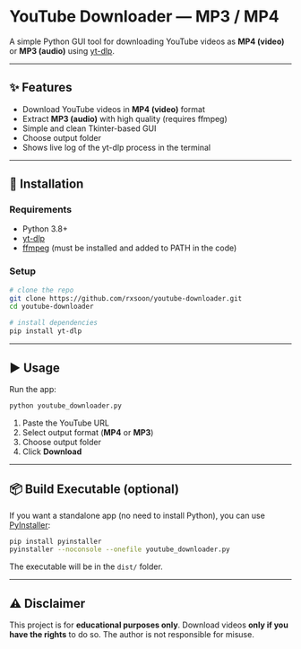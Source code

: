 # YouTube Downloader — MP3 / MP4

A simple Python GUI tool for downloading YouTube videos as **MP4 (video)** or **MP3 (audio)** using [yt-dlp](https://github.com/yt-dlp/yt-dlp).


---

## ✨ Features

* Download YouTube videos in **MP4 (video)** format
* Extract **MP3 (audio)** with high quality (requires ffmpeg)
* Simple and clean Tkinter-based GUI
* Choose output folder
* Shows live log of the yt-dlp process in the terminal

---

## 🚀 Installation

### Requirements

* Python 3.8+
* [yt-dlp](https://github.com/yt-dlp/yt-dlp)
* [ffmpeg](https://ffmpeg.org/) (must be installed and added to PATH in the code)

### Setup

```bash
# clone the repo
git clone https://github.com/rxsoon/youtube-downloader.git
cd youtube-downloader

# install dependencies
pip install yt-dlp
```

---

## ▶️ Usage

Run the app:

```bash
python youtube_downloader.py
```

1. Paste the YouTube URL
2. Select output format (**MP4** or **MP3**)
3. Choose output folder
4. Click **Download**

---

## 📦 Build Executable (optional)

If you want a standalone app (no need to install Python), you can use [PyInstaller](https://pyinstaller.org/):

```bash
pip install pyinstaller
pyinstaller --noconsole --onefile youtube_downloader.py
```

The executable will be in the `dist/` folder.

---

## ⚠️ Disclaimer

This project is for **educational purposes only**. Download videos **only if you have the rights** to do so. The author is not responsible for misuse.


